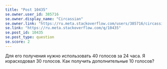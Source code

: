 ```yaml
---
title: "Post 10435"
se.owner.user_id: 385716
se.owner.display_name: "Circassian"
se.owner.link: "https://ru.meta.stackoverflow.com/users/385716/circassian"
se.link: "https://ru.meta.stackoverflow.com/q/10435"
se.post_id: 10435
se.post_type: question
se.score: 2
---
```

<p>Для его получения нужно использовать 40 голосов за 24 часа. Я израсходовал 30 голосов. Как получить дополнительные 10 голосов?</p>
